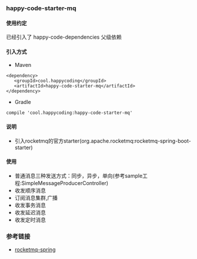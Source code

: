 ### happy-code-starter-mq
#### 使用约定

已经引入了 happy-code-dependencies 父级依赖

#### 引入方式

- Maven

```
<dependency>
   <groupId>cool.happycoding</groupId>
   <artifactId>happy-code-starter-mq</artifactId>
</dependency>
```    

- Gradle

```
compile 'cool.happycoding:happy-code-starter-mq'
```

#### 说明
- 引入rocketmq的官方starter(org.apache.rocketmq:rocketmq-spring-boot-starter)

#### 使用
- 普通消息三种发送方式：同步，异步，单向(参考sample工程:SimpleMessageProducerController)
- 收发顺序消息
- 订阅消息集群,广播
- 收发事务消息
- 收发延迟消息
- 收发定时消息
    
### 参考链接
- [rocketmq-spring](https://github.com/apache/rocketmq-spring)